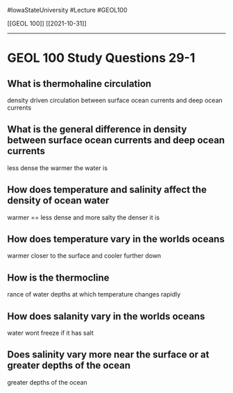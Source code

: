 
#IowaStateUniversity  #Lecture  #GEOL100

[[GEOL 100]] [[2021-10-31]]

---

# GEOL 100 Study Questions 29-1

## What is thermohaline circulation

density driven circulation between surface ocean currents and deep ocean currents

## What is the general difference in density between surface ocean currents and deep ocean currents

less dense the warmer the water is 

## How does temperature and salinity affect the density of ocean water

warmer == less dense and more salty the denser it is 

## How does temperature vary in the worlds oceans 

warmer closer to the surface and cooler further down

## How is the thermocline 

rance of water depths at which temperature changes rapidly 

## How does salanity vary in the worlds oceans 

water wont freeze if it has salt 

## Does salinity vary more near the surface or at greater depths of the ocean 

greater depths of the ocean 